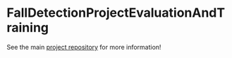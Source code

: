 # FallDetectionProjectEvaluationAndTraining

See the main [project repository](https://github.com/rottaca/FallDetectionProject) for more information!
